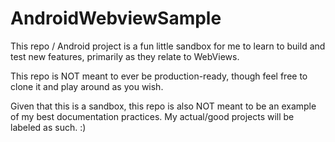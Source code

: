 # AndroidWebviewSample

This repo / Android project is a fun little sandbox for me to learn to build and test new features, primarily as they relate to WebViews.

This repo is NOT meant to ever be production-ready, though feel free to clone it and play around as you wish.

Given that this is a sandbox, this repo is also NOT meant to be an example of my best documentation practices. My actual/good projects will be labeled as such. :)